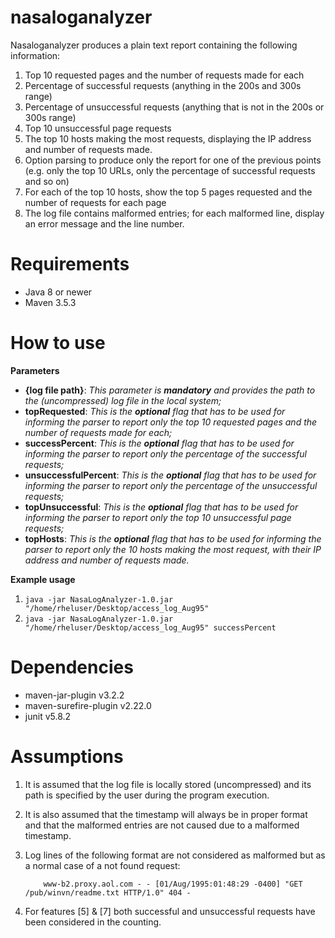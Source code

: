 # nasaloganalyzer
Nasaloganalyzer produces a plain text report containing the following information:

1. Top 10 requested pages and the number of requests made for each
2. Percentage of successful requests (anything in the 200s and 300s range)
3. Percentage of unsuccessful requests (anything that is not in the 200s or 300s range)
4. Top 10 unsuccessful page requests
5. The top 10 hosts making the most requests, displaying the IP address and number of requests made.
6. Option parsing to produce only the report for one of the previous points (e.g. only the top 10 URLs, only the percentage of successful requests and so on)
7. For each of the top 10 hosts, show the top 5 pages requested and the number of requests for each page
8. The log file contains malformed entries; for each malformed line, display an error message and the line number.

# **Requirements**

 - Java 8 or newer
 - Maven 3.5.3

# **How to use**

**Parameters**

 - **{log file path}**:     _This parameter is **mandatory** and provides the path to the (uncompressed) log file in the local system;_
 - **topRequested**:        _This is the **optional** flag that has to be used for informing the parser to report only the top 10 requested pages and the number of requests made for each;_
 - **successPercent**:      _This is the **optional** flag that has to be used for informing the parser to report only the percentage of the successful requests;_
 - **unsuccessfulPercent**: _This is the **optional** flag that has to be used for informing the parser to report only the percentage of the unsuccessful requests;_ 
 - **topUnsuccessful**:     _This is the **optional** flag that has to be used for informing the parser to report only the top 10 unsuccessful page requests;_ 
 - **topHosts**:            _This is the **optional** flag that has to be used for informing the parser to report only the 10 hosts making the most request, with their IP address and number of requests made._ 

**Example usage**

  1. `java -jar NasaLogAnalyzer-1.0.jar "/home/rheluser/Desktop/access_log_Aug95" `
  2. `java -jar NasaLogAnalyzer-1.0.jar "/home/rheluser/Desktop/access_log_Aug95" successPercent`

# **Dependencies**

 - maven-jar-plugin v3.2.2
 - maven-surefire-plugin v2.22.0
 - junit v5.8.2

# **Assumptions**

 1) It is assumed that the log file is locally stored (uncompressed) and its path is specified by the user during the program execution.
 2) It is also assumed that the timestamp will always be in proper format and that the malformed entries are not caused due to a malformed timestamp.
 3) Log lines of the following format are not considered as malformed but as a normal case of a not found request:

    `    www-b2.proxy.aol.com - - [01/Aug/1995:01:48:29 -0400] "GET /pub/winvn/readme.txt HTTP/1.0" 404 -` 
 4) For features [5] & [7] both successful and unsuccessful requests have been considered in the counting. 
